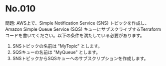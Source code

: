 # No.010

問題: AWS上で、Simple Notification Service (SNS) トピックを作成し、Amazon Simple Queue Service (SQS) キューにサブスクライブするTerraformコードを書いてください。以下の条件を満たしている必要があります。

1. SNSトピックの名前は "MyTopic" とします。
1. SQSキューの名前は "MyQueue" とします。
1. SNSトピックからSQSキューへのサブスクリプションを作成します。
